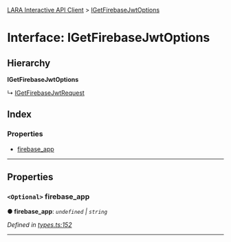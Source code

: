 [LARA Interactive API Client](../README.md) > [IGetFirebaseJwtOptions](../interfaces/igetfirebasejwtoptions.md)

# Interface: IGetFirebaseJwtOptions

## Hierarchy

**IGetFirebaseJwtOptions**

↳  [IGetFirebaseJwtRequest](igetfirebasejwtrequest.md)

## Index

### Properties

* [firebase_app](igetfirebasejwtoptions.md#firebase_app)

---

## Properties

<a id="firebase_app"></a>

### `<Optional>` firebase_app

**● firebase_app**: *`undefined` \| `string`*

*Defined in [types.ts:152](../../../lara-typescript/src/interactive-api-client/types.ts#L152)*

___

